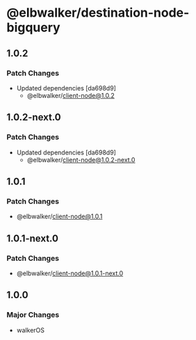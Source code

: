 # @elbwalker/destination-node-bigquery

## 1.0.2

### Patch Changes

- Updated dependencies [da698d9]
  - @elbwalker/client-node@1.0.2

## 1.0.2-next.0

### Patch Changes

- Updated dependencies [da698d9]
  - @elbwalker/client-node@1.0.2-next.0

## 1.0.1

### Patch Changes

- @elbwalker/client-node@1.0.1

## 1.0.1-next.0

### Patch Changes

- @elbwalker/client-node@1.0.1-next.0

## 1.0.0

### Major Changes

- walkerOS
